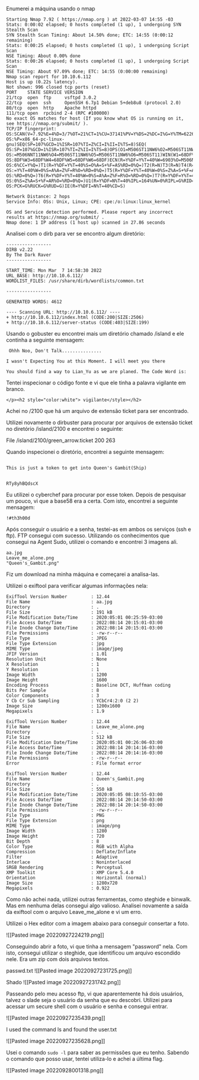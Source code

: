 Enumerei a máquina usando o nmap

```
Starting Nmap 7.92 ( https://nmap.org ) at 2022-03-07 14:55 -03
Stats: 0:00:02 elapsed; 0 hosts completed (1 up), 1 undergoing SYN Stealth Scan
SYN Stealth Scan Timing: About 14.50% done; ETC: 14:55 (0:00:12 remaining)
Stats: 0:00:25 elapsed; 0 hosts completed (1 up), 1 undergoing Script Scan
NSE Timing: About 0.00% done
Stats: 0:00:26 elapsed; 0 hosts completed (1 up), 1 undergoing Script Scan
NSE Timing: About 97.09% done; ETC: 14:55 (0:00:00 remaining)
Nmap scan report for 10.10.6.112
Host is up (0.22s latency).
Not shown: 996 closed tcp ports (reset)
PORT    STATE SERVICE VERSION
21/tcp  open  ftp     vsftpd 3.0.2
22/tcp  open  ssh     OpenSSH 6.7p1 Debian 5+deb8u8 (protocol 2.0)
80/tcp  open  http    Apache httpd
111/tcp open  rpcbind 2-4 (RPC #100000)
No exact OS matches for host (If you know what OS is running on it, see https://nmap.org/submit/ ).
TCP/IP fingerprint:
OS:SCAN(V=7.92%E=4%D=3/7%OT=21%CT=1%CU=37141%PV=Y%DS=2%DC=I%G=Y%TM=6226471E
OS:%P=x86_64-pc-linux-gnu)SEQ(SP=107%GCD=1%ISR=107%TI=Z%CI=I%II=I%TS=8)SEQ(
OS:SP=107%GCD=1%ISR=107%TI=Z%II=I%TS=8)OPS(O1=M506ST11NW6%O2=M506ST11NW6%O3
OS:=M506NNT11NW6%O4=M506ST11NW6%O5=M506ST11NW6%O6=M506ST11)WIN(W1=68DF%W2=6
OS:8DF%W3=68DF%W4=68DF%W5=68DF%W6=68DF)ECN(R=Y%DF=Y%T=40%W=6903%O=M506NNSNW
OS:6%CC=Y%Q=)T1(R=Y%DF=Y%T=40%S=O%A=S+%F=AS%RD=0%Q=)T2(R=N)T3(R=N)T4(R=Y%DF
OS:=Y%T=40%W=0%S=A%A=Z%F=R%O=%RD=0%Q=)T5(R=Y%DF=Y%T=40%W=0%S=Z%A=S+%F=AR%O=
OS:%RD=0%Q=)T6(R=Y%DF=Y%T=40%W=0%S=A%A=Z%F=R%O=%RD=0%Q=)T7(R=Y%DF=Y%T=40%W=
OS:0%S=Z%A=S+%F=AR%O=%RD=0%Q=)U1(R=Y%DF=N%T=40%IPL=164%UN=0%RIPL=G%RID=G%RI
OS:PCK=G%RUCK=G%RUD=G)IE(R=Y%DFI=N%T=40%CD=S)

Network Distance: 2 hops
Service Info: OSs: Unix, Linux; CPE: cpe:/o:linux:linux_kernel

OS and Service detection performed. Please report any incorrect results at https://nmap.org/submit/ .
Nmap done: 1 IP address (1 host up) scanned in 27.86 seconds
```

Analisei com o dirb para ver se encontro algum diretório:

```
-----------------
DIRB v2.22    
By The Dark Raver
-----------------

START_TIME: Mon Mar  7 14:58:30 2022
URL_BASE: http://10.10.6.112/
WORDLIST_FILES: /usr/share/dirb/wordlists/common.txt

-----------------

GENERATED WORDS: 4612                                                          

---- Scanning URL: http://10.10.6.112/ ----
+ http://10.10.6.112/index.html (CODE:200|SIZE:2506)                                                             
+ http://10.10.6.112/server-status (CODE:403|SIZE:199)
```

Usando o gobuster eu encontrei mais um diretório chamado /island e ele continha a seguinte mensagem:
```
 Ohhh Noo, Don't Talk...............

I wasn't Expecting You at this Moment. I will meet you there

You should find a way to Lian_Yu as we are planed. The Code Word is: 
```

Tentei inspecionar o código fonte e vi que ele tinha a palavra vigilante em branco.

```</p><h2 style="color:white"> vigilante</style></h2>```

Achei no /2100 que há um arquivo de extensão ticket para ser encontrado.

Utilizei novamente o dirbuster para procurar por arquivos de extensão ticket no diretório /island/2100 e encontrei o seguinte:

File	/island/2100/green_arrow.ticket	200	263

Quando inspecionei o diretório, encontrei a seguinte mensagem:

```

This is just a token to get into Queen's Gambit(Ship)


RTy8yhBQdscX

```

Eu utilizei o cyberchef para procurar por esse token. Depois de pesquisar um pouco, vi que a base58 era a certa. Com isto, encontrei a seguinte mensagem:

```
!#th3h00d

```

Após conseguir o usuário e a senha, testei-as em ambos os serviços (ssh e ftp). FTP consegui com sucesso. Utilizando os conhecimentos que consegui na Agent Sudo, utilizei o comando e encontrei 3 imagens ali.

```
aa.jpg   
Leave_me_alone.png  
"Queen's_Gambit.png"
```

Fiz um download na minha máquina e começarei a analisa-las.

Utilizei o exiftool para verificar algumas informações nela:

```
ExifTool Version Number         : 12.44
File Name                       : aa.jpg
Directory                       : .
File Size                       : 191 kB
File Modification Date/Time     : 2020:05:01 00:25:59-03:00
File Access Date/Time           : 2022:08:14 20:15:01-03:00
File Inode Change Date/Time     : 2022:08:14 20:15:01-03:00
File Permissions                : -rw-r--r--
File Type                       : JPEG
File Type Extension             : jpg
MIME Type                       : image/jpeg
JFIF Version                    : 1.01
Resolution Unit                 : None
X Resolution                    : 1
Y Resolution                    : 1
Image Width                     : 1200
Image Height                    : 1600
Encoding Process                : Baseline DCT, Huffman coding
Bits Per Sample                 : 8
Color Components                : 3
Y Cb Cr Sub Sampling            : YCbCr4:2:0 (2 2)
Image Size                      : 1200x1600
Megapixels                      : 1.9

```

```
ExifTool Version Number         : 12.44
File Name                       : Leave_me_alone.png
Directory                       : .
File Size                       : 512 kB
File Modification Date/Time     : 2020:05:01 00:26:06-03:00
File Access Date/Time           : 2022:08:14 20:14:16-03:00
File Inode Change Date/Time     : 2022:08:14 20:14:16-03:00
File Permissions                : -rw-r--r--
Error                           : File format error

```

```
ExifTool Version Number         : 12.44
File Name                       : Queen's_Gambit.png
Directory                       : .
File Size                       : 550 kB
File Modification Date/Time     : 2020:05:05 08:10:55-03:00
File Access Date/Time           : 2022:08:14 20:14:50-03:00
File Inode Change Date/Time     : 2022:08:14 20:14:50-03:00
File Permissions                : -rw-r--r--
File Type                       : PNG
File Type Extension             : png
MIME Type                       : image/png
Image Width                     : 1280
Image Height                    : 720
Bit Depth                       : 8
Color Type                      : RGB with Alpha
Compression                     : Deflate/Inflate
Filter                          : Adaptive
Interlace                       : Noninterlaced
SRGB Rendering                  : Perceptual
XMP Toolkit                     : XMP Core 5.4.0
Orientation                     : Horizontal (normal)
Image Size                      : 1280x720
Megapixels                      : 0.922

```

Como não achei nada, utilizei outras ferramentas, como steghide e binwalk. Mas em nenhuma delas consegui algo valioso. Analisei novamente a saída da exiftool com o arquivo Leave_me_alone e vi um erro.

Utilizei o Hex editor com a imagem abaixo para conseguir consertar a foto.

![[Pasted image 20220927224219.png]]

Conseguindo abrir a foto, vi que tinha a mensagem "password" nela. Com isto, consegui utilizar o steghide, que identificou um arquivo escondido nele. Era um zip com dois arquivos textos.

passwd.txt
![[Pasted image 20220927231725.png]]

Shado
![[Pasted image 20220927231742.png]]

Passeando pelo meu acesso ftp, vi que aparentemente há dois usuários, talvez o slade seja o usuário da senha que eu descobri. Utilizei para acessar um secure shell com o usuário e senha e consegui entrar.

![[Pasted image 20220927235439.png]]

I used the command ls and found the user.txt

![[Pasted image 20220927235628.png]]

Usei o comando ```sudo -l``` para saber as permissões que eu tenho. Sabendo o comando que posso usar, tentei utiliza-lo e achei a última flag.

![[Pasted image 20220928001318.png]]
